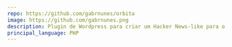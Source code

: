 ```yaml
---
repo: https://github.com/gabrnunes/orbita
image: https://github.com/gabrnunes.png
description: Plugin de Wordpress para criar um Hacker News-like para o ManualdoUsuario.net
principal_language: PHP
---
```


